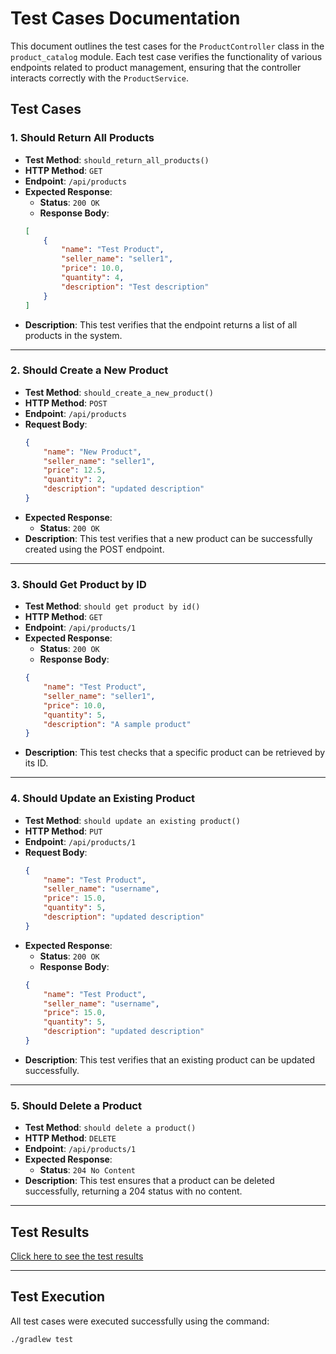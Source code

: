 # Test Cases Documentation

This document outlines the test cases for the `ProductController` class in the `product_catalog` module. Each test case verifies the functionality of various endpoints related to product management, ensuring that the controller interacts correctly with the `ProductService`.

## Test Cases

### 1. Should Return All Products

- **Test Method**: `should_return_all_products()`
- **HTTP Method**: `GET`
- **Endpoint**: `/api/products`
- **Expected Response**:
    - **Status**: `200 OK`
    - **Response Body**:
    ```json
    [
        {
            "name": "Test Product",
            "seller_name": "seller1",
            "price": 10.0,
            "quantity": 4,
            "description": "Test description"
        }
    ]
    ```
- **Description**: This test verifies that the endpoint returns a list of all products in the system.

---

### 2. Should Create a New Product

- **Test Method**: `should_create_a_new_product()`
- **HTTP Method**: `POST`
- **Endpoint**: `/api/products`
- **Request Body**:
    ```json
    {
        "name": "New Product",
        "seller_name": "seller1",
        "price": 12.5,
        "quantity": 2,
        "description": "updated description"
    }
    ```
- **Expected Response**:
    - **Status**: `200 OK`
- **Description**: This test verifies that a new product can be successfully created using the POST endpoint.

---

### 3. Should Get Product by ID

- **Test Method**: `should get product by id()`
- **HTTP Method**: `GET`
- **Endpoint**: `/api/products/1`
- **Expected Response**:
    - **Status**: `200 OK`
    - **Response Body**:
    ```json
    {
        "name": "Test Product",
        "seller_name": "seller1",
        "price": 10.0,
        "quantity": 5,
        "description": "A sample product"
    }
    ```
- **Description**: This test checks that a specific product can be retrieved by its ID.

---

### 4. Should Update an Existing Product

- **Test Method**: `should update an existing product()`
- **HTTP Method**: `PUT`
- **Endpoint**: `/api/products/1`
- **Request Body**:
    ```json
    {
        "name": "Test Product",
        "seller_name": "username",
        "price": 15.0,
        "quantity": 5,
        "description": "updated description"
    }
    ```
- **Expected Response**:
    - **Status**: `200 OK`
    - **Response Body**:
    ```json
    {
        "name": "Test Product",
        "seller_name": "username",
        "price": 15.0,
        "quantity": 5,
        "description": "updated description"
    }
    ```
- **Description**: This test verifies that an existing product can be updated successfully.

---

### 5. Should Delete a Product

- **Test Method**: `should delete a product()`
- **HTTP Method**: `DELETE`
- **Endpoint**: `/api/products/1`
- **Expected Response**:
    - **Status**: `204 No Content`
- **Description**: This test ensures that a product can be deleted successfully, returning a 204 status with no content.

---

## Test Results

[Click here to see the test results](index.html)

---

## Test Execution

All test cases were executed successfully using the command:

```bash
./gradlew test
